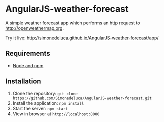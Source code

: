 # AngularJS-weather-forecast

A simple weather forecast app which performs an http request to http://openweathermap.org.

Try it live: http://simonedeluca.github.io/AngularJS-weather-forecast/app/

## Requirements

- [Node and npm](http://nodejs.org)

## Installation

1. Clone the repository: `git clone https://github.com/Simonedeluca/AngularJS-weather-forecast.git`
2. Install the application: `npm install`
3. Start the server: `npm start`
4. View in browser at `http://localhost:8000`
